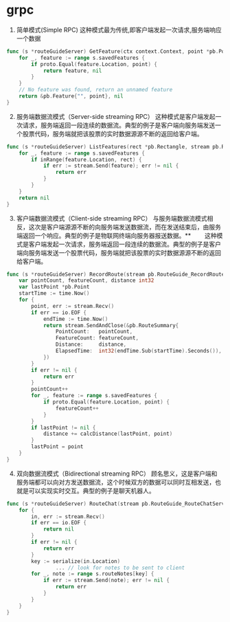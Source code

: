 # grpc

1. 简单模式(Simple RPC)
这种模式最为传统,即客户端发起一次请求,服务端响应一个数据
```go
func (s *routeGuideServer) GetFeature(ctx context.Context, point *pb.Point) (*pb.Feature, error) {
    for _, feature := range s.savedFeatures {
        if proto.Equal(feature.Location, point) {
            return feature, nil
        }
    }
    // No feature was found, return an unnamed feature
    return &pb.Feature{"", point}, nil
}
```

2. 服务端数据流模式（Server-side streaming RPC）
这种模式是客户端发起一次请求，服务端返回一段连续的数据流。典型的例子是客户端向服务端发送一个股票代码，服务端就把该股票的实时数据源源不断的返回给客户端。
```go
func (s *routeGuideServer) ListFeatures(rect *pb.Rectangle, stream pb.RouteGuide_ListFeaturesServer) error {
    for _, feature := range s.savedFeatures {
        if inRange(feature.Location, rect) {
            if err := stream.Send(feature); err != nil {
                return err
            }
        }
    }
    return nil
}
```

3. 客户端数据流模式（Client-side streaming RPC）
与服务端数据流模式相反，这次是客户端源源不断的向服务端发送数据流，而在发送结束后，由服务端返回一个响应。典型的例子是物联网终端向服务器报送数据。**
  这种模式是客户端发起一次请求，服务端返回一段连续的数据流。典型的例子是客户端向服务端发送一个股票代码，服务端就把该股票的实时数据源源不断的返回给客户端。
```go
func (s *routeGuideServer) RecordRoute(stream pb.RouteGuide_RecordRouteServer) error {
    var pointCount, featureCount, distance int32
    var lastPoint *pb.Point
    startTime := time.Now()
    for {
        point, err := stream.Recv()
        if err == io.EOF {
            endTime := time.Now()
            return stream.SendAndClose(&pb.RouteSummary{
                PointCount:   pointCount,
                FeatureCount: featureCount,
                Distance:     distance,
                ElapsedTime:  int32(endTime.Sub(startTime).Seconds()),
            })
        }
        if err != nil {
            return err
        }
        pointCount++
        for _, feature := range s.savedFeatures {
            if proto.Equal(feature.Location, point) {
                featureCount++
            }
        }
        if lastPoint != nil {
            distance += calcDistance(lastPoint, point)
        }
        lastPoint = point
    }
}
```

4. 双向数据流模式（Bidirectional streaming RPC）
顾名思义，这是客户端和服务端都可以向对方发送数据流，这个时候双方的数据可以同时互相发送，也就是可以实现实时交互。典型的例子是聊天机器人。
```go
func (s *routeGuideServer) RouteChat(stream pb.RouteGuide_RouteChatServer) error {
    for {
        in, err := stream.Recv()
        if err == io.EOF {
            return nil
        }
        if err != nil {
            return err
        }
        key := serialize(in.Location)
                ... // look for notes to be sent to client
        for _, note := range s.routeNotes[key] {
            if err := stream.Send(note); err != nil {
                return err
            }
        }
    }
}
```
